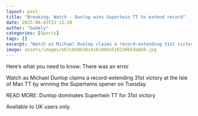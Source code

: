 ```yaml
---
layout: post
title: "Breaking: Watch - Dunlop wins Supertwin TT to extend record"
date: 2025-06-03T22:12:20
author: "badely"
categories: [Sports]
tags: []
excerpt: "Watch as Michael Dunlop claims a record-extending 31st victory at the Isle of Man TT by winning the Supertwins opener on Tuesday."
image: assets/images/e67cbd4b38c416c092e516226b5dabb9.jpg
---
```


Here’s what you need to know: There was an error

Watch as Michael Dunlop claims a record-extending 31st victory at the Isle of Man TT by winning the Supertwins opener on Tuesday.

READ MORE: Dunlop dominates Supertwin TT for 31st victory

Available to UK users only.

